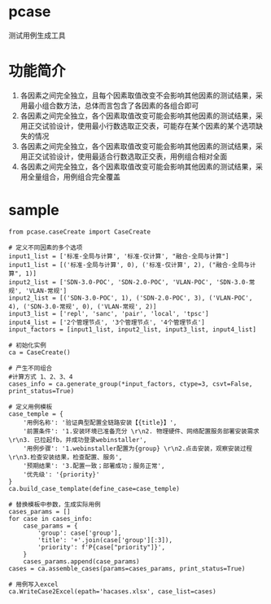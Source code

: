 # pcase

测试用例生成工具

# 功能简介
1. 各因素之间完全独立，且每个因素取值改变不会影响其他因素的测试结果，采用最小组合数方法，总体而言包含了各因素的各组合即可
2. 各因素之间完全独立，各个因素取值改变可能会影响其他因素的测试结果，采用正交试验设计，使用最小行数选取正交表，可能存在某个因素的某个选项缺失的情况
3. 各因素之间完全独立，各个因素取值改变可能会影响其他因素的测试结果，采用正交试验设计，使用最适合行数选取正交表，用例组合相对全面
4. 各因素之间完全独立，各个因素取值改变可能会影响其他因素的测试结果，采用全量组合，用例组合完全覆盖

# sample
```
from pcase.caseCreate import CaseCreate

# 定义不同因素的多个选项
input1_list = ['标准-全局与计算', '标准-仅计算', "融合-全局与计算"]
input1_list = [('标准-全局与计算', 0), ('标准-仅计算', 2), ("融合-全局与计算", 1)]
input2_list = ['SDN-3.0-POC', 'SDN-2.0-POC', 'VLAN-POC', 'SDN-3.0-常规', 'VLAN-常规']
input2_list = [('SDN-3.0-POC', 1), ('SDN-2.0-POC', 3), ('VLAN-POC', 4), ('SDN-3.0-常规', 0), ('VLAN-常规', 2)]
input3_list = ['repl', 'sanc', 'pair', 'local', 'tpsc']
input4_list = ['2个管理节点', '3个管理节点', '4个管理节点']
input_factors = [input1_list, input2_list, input3_list, input4_list]

# 初始化实例
ca = CaseCreate()

# 产生不同组合
#计算方式 1、2、3、4
cases_info = ca.generate_group(*input_factors, ctype=3, csvt=False, print_status=True)

# 定义用例模板
case_temple = {
    '用例名称': '验证典型配置全链路安装【{title}】',
    '前置条件': '1.安装环境已准备充分 \r\n2. 物理硬件、网络配置服务部署安装需求 \r\n3. 已拉起fb，并成功登录webinstaller',
    '用例步骤': '1.webinstaller配置为{group} \r\n2.点击安装，观察安装过程 \r\n3.检查安装结果，检查配置、服务',
    '预期结果': '3.配置一致；部署成功；服务正常',
    '优先级': '{priority}'
}
ca.build_case_template(define_case=case_temple)

# 替换模板中参数，生成实际用例
cases_params = []
for case in cases_info:
    case_params = {
        'group': case['group'],
        'title': '+'.join(case['group'][:3]),
        'priority': f'P{case["priority"]}',
    }
    cases_params.append(case_params)
cases = ca.assemble_cases(params=cases_params, print_status=True)

# 用例写入excel
ca.WriteCase2Excel(epath='hacases.xlsx', case_list=cases)

```
